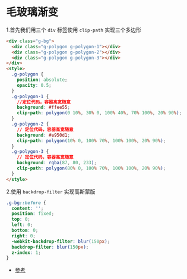 # 毛玻璃渐变

<div>
  <FrostedGlassView></FrostedGlassView>
</div>

1.首先我们用三个 `div` 标签使用 `clip-path` 实现三个多边形

```html
<div class="g-bg">
  <div class="g-polygon g-polygon-1"></div>
  <div class="g-polygon g-polygon-2"></div>
  <div class="g-polygon g-polygon-3"></div>
</div>
<style>
  .g-polygon {
    position: absolute;
    opacity: 0.5;
  }
  .g-polygon-1 {
    //定位代码，容器高宽随意
    background: #ffee55;
    clip-path: polygon(0 10%, 30% 0, 100% 40%, 70% 100%, 20% 90%);
  }
  .g-polygon-2 {
    // 定位代码，容器高宽随意
    background: #e950d1;
    clip-path: polygon(10% 0, 100% 70%, 100% 100%, 20% 90%);
  }
  .g-polygon-3 {
    // 定位代码，容器高宽随意
    background: rgba(87, 80, 233);
    clip-path: polygon(80% 0, 100% 70%, 100% 100%, 20% 90%);
  }
</style>
```

2.使用 `backdrop-filter` 实现高斯蒙版

```css
.g-bg::before {
  content: '';
  position: fixed;
  top: 0;
  left: 0;
  bottom: 0;
  right: 0;
  -webkit-backdrop-filter: blur(150px);
  backdrop-filter: blur(150px);
  z-index: 1;
}
```

- [参考](https://github.com/jhinzhou/MindEcho-UI/blob/master/src/CssStyle/FrostedGlassView.vue)
